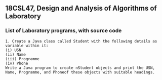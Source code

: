 ## 18CSL47, Design and Analysis of Algorithms of Laboratory ###

### List of Laboratory programs, with source code ###

    1. Create a Java class called Student with the following details as     variable within it:
    (i) USN
    (ii) Name
    (iii) Programme
    (iv) Phone
    Write a Java program to create nStudent objects and print the USN,
    Name, Programme, and Phoneof these objects with suitable headings.
